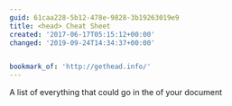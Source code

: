 ```yaml
---
guid: 61caa228-5b12-478e-9828-3b19263019e9
title: <head> Cheat Sheet
created: '2017-06-17T05:15:12+00:00'
changed: '2019-09-24T14:34:37+00:00'


bookmark_of: 'http://gethead.info/'
---
```



A list of everything that could go in the <head> of your document
